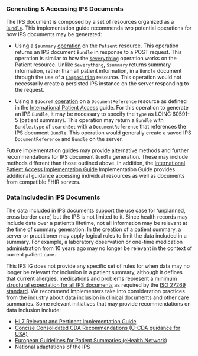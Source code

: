 ### Generating & Accessing IPS Documents

The IPS document is composed by a set of resources organized as a [`Bundle`](./StructureDefinition-Bundle-uv-ips.html). This implementation guide recommends two potential operations for how IPS documents may be generated:

-	Using a `$summary` [operation](./OperationDefinition-summary.html) on the `Patient` resource. This operation returns an IPS document `Bundle` in response to a POST request. This operation is similar to how the [`$everything`](http://hl7.org/fhir/OperationDefinition/Patient-everything) operation works on the Patient resource. Unlike `$everything`, `$summary` returns summary information, rather than all patient information, in a `Bundle` document through the use of a [`Composition`](./StructureDefinition-Composition-uv-ips.html) resource. This operation would not necessarily create a persisted IPS instance on the server responding to the request. 

-	Using a `$docref` [operation](http://hl7.org/fhir/uv/ipa/OperationDefinition-docref.html) on a `DocumentReference` resource as defined in the [International Patient Access](https://hl7.org/fhir/uv/ipa/) guide. For this operation to generate an IPS `Bundle`, it may be necessary to specify the `type` as LOINC 60591-5 (patient summary). This operation may return a `Bundle` with `Bundle.type` of `searchSet` with a `DocumentReference` that references the IPS document `Bundle`.  This operation would generally create a saved IPS `DocumentReference` and `Bundle` on the server. 

Future implementation guides may provide alternative methods and further recommendations for IPS document `Bundle` generation. These may include methods different than those outlined above. In addition, the  [International Patient Access Implementation Guide](https://hl7.org/fhir/uv/ipa/) Implementation Guide provides additional guidance accessing individual resources as well as documents from compatible FHIR servers. 

### Data Included in IPS Documents

The data included in IPS documents support the use case for ‘unplanned, cross border care’, but the IPS is not limited to it. Since health records may include data over a patient’s lifetime, not all information may be relevant at the time of summary generation. In the creation of a patient summary, a server or practitioner may apply logical rules to limit the data included in a summary. For example, a laboratory observation or one-time medication administration from 10 years ago may no longer be relevant in the context of current patient care. 

This IPS IG does not provide any specific set of rules for when data may no longer be relevant for inclusion in a patient summary, although it defines that current allergies, medications and problems represent a minimum [structural expectation for all IPS documents](./Structure-of-the-International-Patient-Summary.html) as required by the [ISO 27269 standard](https://www.iso.org/standard/79491.html). We recommend implementers take into consideration practices from the industry about data inclusion in clinical documents and other care summaries. Some relevant initiatives that may provide recommendations on data inclusion include:

-	[HL7 Relevant and Pertinent Implementation Guide](https://www.hl7.org/implement/standards/product_brief.cfm?product_id=453)
-	[Concise Consolidated CDA Recommendations (C-CDA guidance for USA)](http://www.commonwellalliance.org/wp-content/uploads/2018/07/Carequality_CommonWell_Improve_C-CDA_06-15-2018_V1.pdf) 
- [European Guidelines for Patient Summaries (eHealth Network)](https://ec.europa.eu/health/publications/guidelines-patient-summary_en) 
-	National adaptations of the IPS
